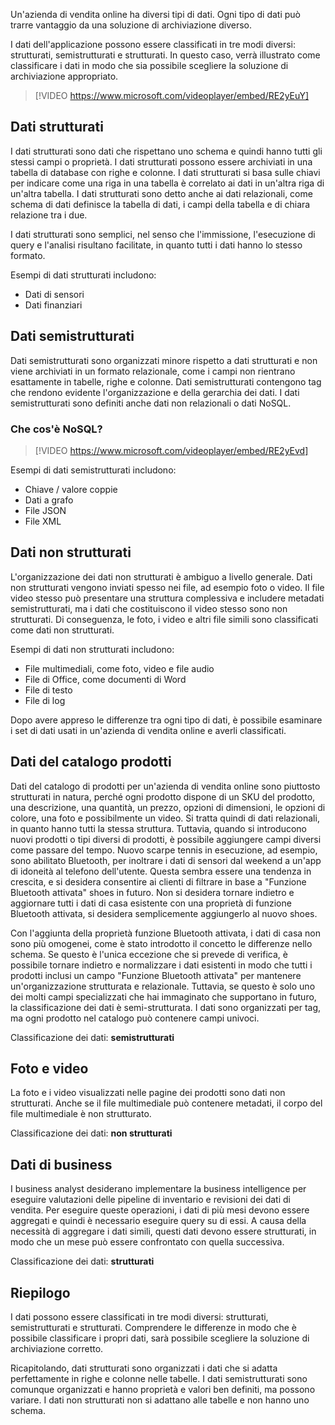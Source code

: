 Un'azienda di vendita online ha diversi tipi di dati. Ogni tipo di dati può trarre vantaggio da una soluzione di archiviazione diverso. 

I dati dell'applicazione possono essere classificati in tre modi diversi: strutturati, semistrutturati e strutturati. In questo caso, verrà illustrato come classificare i dati in modo che sia possibile scegliere la soluzione di archiviazione appropriato.

> [!VIDEO https://www.microsoft.com/videoplayer/embed/RE2yEuY]

## <a name="structured-data"></a>Dati strutturati

I dati strutturati sono dati che rispettano uno schema e quindi hanno tutti gli stessi campi o proprietà. I dati strutturati possono essere archiviati in una tabella di database con righe e colonne. I dati strutturati si basa sulle chiavi per indicare come una riga in una tabella è correlato ai dati in un'altra riga di un'altra tabella. I dati strutturati sono detto anche ai dati relazionali, come schema di dati definisce la tabella di dati, i campi della tabella e di chiara relazione tra i due.

I dati strutturati sono semplici, nel senso che l'immissione, l'esecuzione di query e l'analisi risultano facilitate, in quanto tutti i dati hanno lo stesso formato.

Esempi di dati strutturati includono:

- Dati di sensori
- Dati finanziari

## <a name="semi-structured-data"></a>Dati semistrutturati

Dati semistrutturati sono organizzati minore rispetto a dati strutturati e non viene archiviati in un formato relazionale, come i campi non rientrano esattamente in tabelle, righe e colonne. Dati semistrutturati contengono tag che rendono evidente l'organizzazione e della gerarchia dei dati. I dati semistrutturati sono definiti anche dati non relazionali o dati NoSQL.

### <a name="what-is-nosql"></a>Che cos'è NoSQL?

> [!VIDEO https://www.microsoft.com/videoplayer/embed/RE2yEvd]

Esempi di dati semistrutturati includono:

- Chiave / valore coppie
- Dati a grafo
- File JSON
- File XML

## <a name="unstructured-data"></a>Dati non strutturati

L'organizzazione dei dati non strutturati è ambiguo a livello generale. Dati non strutturati vengono inviati spesso nei file, ad esempio foto o video. Il file video stesso può presentare una struttura complessiva e includere metadati semistrutturati, ma i dati che costituiscono il video stesso sono non strutturati. Di conseguenza, le foto, i video e altri file simili sono classificati come dati non strutturati.

Esempi di dati non strutturati includono:

- File multimediali, come foto, video e file audio
- File di Office, come documenti di Word
- File di testo
- File di log

Dopo avere appreso le differenze tra ogni tipo di dati, è possibile esaminare i set di dati usati in un'azienda di vendita online e averli classificati.

## <a name="product-catalog-data"></a>Dati del catalogo prodotti

Dati del catalogo di prodotti per un'azienda di vendita online sono piuttosto strutturati in natura, perché ogni prodotto dispone di un SKU del prodotto, una descrizione, una quantità, un prezzo, opzioni di dimensioni, le opzioni di colore, una foto e possibilmente un video. Si tratta quindi di dati relazionali, in quanto hanno tutti la stessa struttura. Tuttavia, quando si introducono nuovi prodotti o tipi diversi di prodotti, è possibile aggiungere campi diversi come passare del tempo. Nuovo scarpe tennis in esecuzione, ad esempio, sono abilitato Bluetooth, per inoltrare i dati di sensori dal weekend a un'app di idoneità al telefono dell'utente. Questa sembra essere una tendenza in crescita, e si desidera consentire ai clienti di filtrare in base a "Funzione Bluetooth attivata" shoes in futuro. Non si desidera tornare indietro e aggiornare tutti i dati di casa esistente con una proprietà di funzione Bluetooth attivata, si desidera semplicemente aggiungerlo al nuovo shoes.

Con l'aggiunta della proprietà funzione Bluetooth attivata, i dati di casa non sono più omogenei, come è stato introdotto il concetto le differenze nello schema. Se questo è l'unica eccezione che si prevede di verifica, è possibile tornare indietro e normalizzare i dati esistenti in modo che tutti i prodotti inclusi un campo "Funzione Bluetooth attivata" per mantenere un'organizzazione strutturata e relazionale. Tuttavia, se questo è solo uno dei molti campi specializzati che hai immaginato che supportano in futuro, la classificazione dei dati è semi-strutturata. I dati sono organizzati per tag, ma ogni prodotto nel catalogo può contenere campi univoci.

Classificazione dei dati: **semistrutturati**

## <a name="photos-and-videos"></a>Foto e video

La foto e i video visualizzati nelle pagine dei prodotti sono dati non strutturati. Anche se il file multimediale può contenere metadati, il corpo del file multimediale è non strutturato.

Classificazione dei dati: **non strutturati**

## <a name="business-data"></a>Dati di business

I business analyst desiderano implementare la business intelligence per eseguire valutazioni delle pipeline di inventario e revisioni dei dati di vendita. Per eseguire queste operazioni, i dati di più mesi devono essere aggregati e quindi è necessario eseguire query su di essi. A causa della necessità di aggregare i dati simili, questi dati devono essere strutturati, in modo che un mese può essere confrontato con quella successiva.

Classificazione dei dati: **strutturati**

## <a name="summary"></a>Riepilogo

I dati possono essere classificati in tre modi diversi: strutturati, semistrutturati e strutturati. Comprendere le differenze in modo che è possibile classificare i propri dati, sarà possibile scegliere la soluzione di archiviazione corretto. 

Ricapitolando, dati strutturati sono organizzati i dati che si adatta perfettamente in righe e colonne nelle tabelle. I dati semistrutturati sono comunque organizzati e hanno proprietà e valori ben definiti, ma possono variare. I dati non strutturati non si adattano alle tabelle e non hanno uno schema.